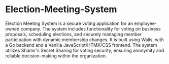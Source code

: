 # Election-Meeting-System

Election Meeting System is a secure voting application for an employee-owned company. The system includes functionality for voting on business proposals, scheduling elections, and securely managing member participation with dynamic membership changes. It is built using Wails, with a Go backend and a Vanilla JavaScript/HTMX/CSS frontend. The system utilizes Shamir's Secret Sharing for voting security, ensuring anonymity and reliable decision-making within the organization.
